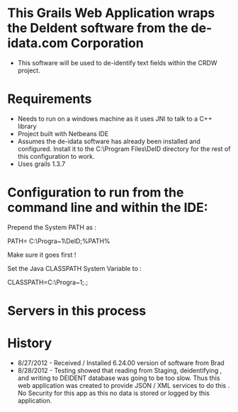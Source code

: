 This Grails Web Application wraps the DeIdent software from the de-idata.com Corporation
======

- This software will be used to de-identify text fields within the CRDW project. 

Requirements
======

- Needs to run on a windows machine as it uses JNI to talk to a C++ library
- Project built with Netbeans IDE
- Assumes the de-idata software has already been installed and configured. Install
  it to the C:\Program Files\DeID directory for the rest of this configuration 
  to work. 
- Uses grails 1.3.7 

Configuration to run from the command line and within the IDE:
======


Prepend the System PATH as : 

 PATH= C:\Progra~1\DeID;%PATH%

Make sure it goes first ! 

Set the Java CLASSPATH System Variable to : 

 CLASSPATH=C:\Progra~1;.;


Servers in this process 
======


History
======

- 8/27/2012 - Received / Installed 6.24.00 version of software from Brad
- 8/28/2012 - Testing showed that reading from Staging, deidentifying , and writing
    to DEIDENT database was going to be too slow. Thus this web application was 
    created to provide JSON / XML services to do this . No Security for this app 
    as this no data is stored or logged by this application. 
